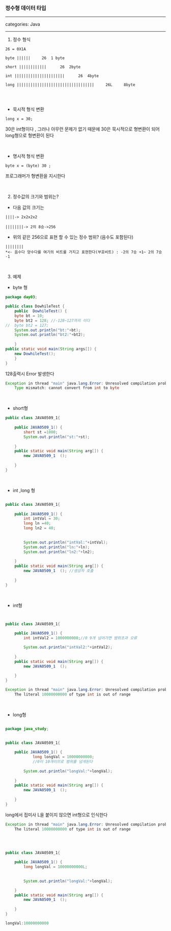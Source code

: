 ### 정수형 데이터 타입
---

categories: Java

---


1. 정수 형식
```
26 = 0X1A

byte ||||||     26  1 byte

short ||||||||||||      26  2byte

int ||||||||||||||||||||||      26  4byte

long ||||||||||||||||||||||||||||||||||     26L     8byte


```
&nbsp;

- 묵시적 형식 변환

```
long x = 30;

```

30은 int형이다 , 그러나 아무런 문제가 없기 때문에 30은 묵시적으로 형변환이 되어 long형으로 형변환이 된다

&nbsp;


- 명시적 형식 변환
```
byte x = (byte) 30 ;

```
프로그래머가 형변환을 지시한다

&nbsp;
&nbsp;


2. 정수값의 크기와 범위는?

- 다음 값의 크기는 

```
||||-> 2x2x2x2

||||||||-> 2의 8승->256

```

- 위의 같은 256으로 표현 할 수 있는 정수 범위?
(음수도 포함된다)

```
||||||||
*<- 음수다 양수다를 여기의 비트를 가지고 표현한다(부호비트) : -2의 7승 +1~ 2의 7승 -1
```
&nbsp;
&nbsp;


3. 예제

- byte 형

```java
package day03;

public class DowhileTest {
	public  DowhileTest() {
	byte bt = 10;
	byte bt2 = 128; //-128~127까지 이다
//	byte bt2 = 127;
	System.out.println("bt:"+bt);
	System.out.println("bt2:"+bt2);
	
	}
public static void main(String args[]) {
	new DowhileTest();
	}
}

```
128출력시 Error 발생한다

```java
Exception in thread "main" java.lang.Error: Unresolved compilation problem: 
	Type mismatch: cannot convert from int to byte

```

&nbsp;



- short형 

```java
public class JAVA0509_1{
	
	public JAVA0509_1() {
		short st =1000;
		System.out.println("st:"+st);
 		
	}
	public static void main(String arg[]) {
		new JAVA0509_1	();	
		
	}
}

```
&nbsp;

- int ,long 형
  
```java

public class JAVA0509_1{
	
	public JAVA0509_1() {
		int intVal = 30;
		long ln =40;
		long ln2 = 40;
		
		
		System.out.println("intVal:"+intVal);
		System.out.println("ln:"+ln);
		System.out.println("ln2:"+ln2);
 		
	}
	public static void main(String arg[]) {
		new JAVA0509_1	();	//생성자 호출
		
	}
}


```
&nbsp;

- int형

```java


public class JAVA0509_1{
	
	public JAVA0509_1() {
		int intVal2 = 1000000000;//0 9개 넘어가면 범위초과 오류

		System.out.println("intVal2:"+intVal2);
		
	}
	public static void main(String arg[]) {
		new JAVA0509_1	();	
		
	}
}


```
```java
Exception in thread "main" java.lang.Error: Unresolved compilation problem: 
	The literal 10000000000 of type int is out of range 

```
&nbsp;

- long형
```java

package java_study;

	
public class JAVA0509_1{
	
	public JAVA0509_1() {
			long longVal = 10000000000;
		    //0이 10개이므로 범위를 넘게된다
	
		System.out.println("longVal:"+longVal);
		
	}
	public static void main(String arg[]) {
		new JAVA0509_1	();	
		
	}
}


```
long에서 접미사 L을 붙이지 않으면 int형으로 인식한다

```java
Exception in thread "main" java.lang.Error: Unresolved compilation problem: 
	The literal 10000000000 of type int is out of range 

```
&nbsp;


```java

public class JAVA0509_1{
	
	public JAVA0509_1() {
		long longVal = 10000000000L;
		
		
		System.out.println("longVal:"+longVal);

	}
	public static void main(String arg[]) {
		new JAVA0509_1	();	
		
	}
}


```
```java
longVal:10000000000
```










